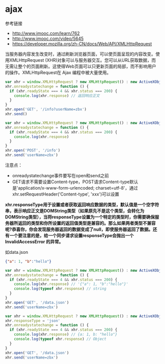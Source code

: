 # ajax

参考链接
* http://www.imooc.com/learn/762
* http://www.imooc.com/video/5645
* https://developer.mozilla.org/zh-CN/docs/Web/API/XMLHttpRequest

当服务器内容发生改变时，通过刷新浏览器页面，可以使页面呈现的内容改变。使用XMLHttpRequest (XHR)对象可以与服务器交互。您可以从URL获取数据，而无需让整个的页面刷新。这使得Web页面可以只更新页面的局部，而不影响用户的操作。XMLHttpRequest在 Ajax 编程中被大量使用。

```js
var xhr = window.XMLHttpRequest ? new XMLHttpRequest() : new ActiveXObject("Microsoft.XMLHTTP")
xhr.onreadystatechange = function () {
  if (xhr.readyState === 4 && xhr.status === 200) {
    console.log(xhr.response) // 返回响应正文
  }
}
xhr.open('GET', '/info?userName=zbx')
xhr.send()
```
```js
var xhr = window.XMLHttpRequest ? new XMLHttpRequest() : new ActiveXObject("Microsoft.XMLHTTP")
xhr.onreadystatechange = function () {
  if (xhr.readyState === 4 && xhr.status === 200) {
    console.log(xhr.response)
  }
}
xhr.open('POST', '/info')
xhr.send('userName=zbx')
```

注意点：
- onreadystatechange事件要写在open和send之前
- GET请求不需要设置Content-type，POST请求Content-type默认是'application/x-www-form-urlencoded; charset=utf-8'，通过xhr.setRequestHeader('Content-type', 'xxx')可以设置

**xhr.responseType用于设置或者获取返回响应数据的类型，默认值是一个空字符串，表示响应正文是DOMString类型（如果原先不是这个类型，会转化为DOMString类型），当将responseType设置为一个特定的类型时，你需要确保服务器所返回的类型和你所设置的返回值类型是兼容的。那么如果两者类型不兼容呢?恭喜你，你会发现服务器返回的数据变成了null，即使服务器返回了数据。还有一个要注意的是，给一个同步请求设置responseType会抛出一个InvalidAccessError 的异常。**

如data.json
```json
{"a": 1, "b":"hello"}
```
```js
var xhr = window.XMLHttpRequest ? new XMLHttpRequest() : new ActiveXObject("Microsoft.XMLHTTP")
xhr.onreadystatechange = function () {
  if (xhr.readyState === 4 && xhr.status === 200) {
    console.log(xhr.response) // '{"a": 1, "b":"hello"}'
    console.log(typeof xhr.response) // string
  }
}
xhr.open('GET', '/data.json')
xhr.send('userName=zbx')
```

```js
var xhr = window.XMLHttpRequest ? new XMLHttpRequest() : new ActiveXObject("Microsoft.XMLHTTP")
xhr.responseType = 'json'
xhr.onreadystatechange = function () {
  if (xhr.readyState === 4 && xhr.status === 200) {
    console.log(xhr.response) // {a: 1, b: "hello"}
    console.log(typeof xhr.response) // Object
  }
}
xhr.open('GET', '/data.json')
xhr.send('userName=zbx')
```
